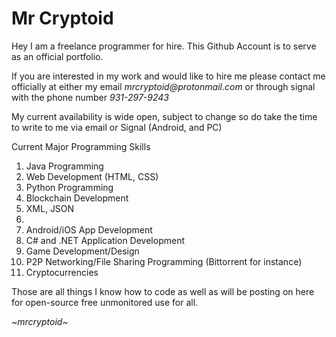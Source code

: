 <h1>Mr Cryptoid</h1>
<div id="content-pane">
<p>Hey I am a freelance programmer for hire. This Github Account is to serve as an official portfolio.</p>
<p>If you are interested in my work and would like to hire me please contact me officially at either my email <i>mrcryptoid@protonmail.com</i> or through
signal with the phone number <i>931-297-9243</i></p>
<p>My current availability is wide open, subject to change so do take the time to write to me via email or Signal (Android, and PC)</p>
<p>Current Major Programming Skills</p>
<ol>
<li>Java Programming</li>
<li>Web Development (HTML, CSS)</li>
<li>Python Programming</li>
<li>Blockchain Development</li>
<li>XML, JSON<li>
<li>Android/iOS App Development</li>
<li>C# and .NET Application Development</li>
<li>Game Development/Design</li>
<li>P2P Networking/File Sharing Programming (Bittorrent for instance)</li>
<li>Cryptocurrencies</li>
</ol>
<p>Those are all things I know how to code as well as will be posting on here for open-source free unmonitored use for all.</p>
<p><i>~mrcryptoid~</i></p>
</div>
